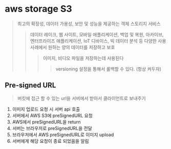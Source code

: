 # aws storage S3

> 최고의 확장성, 데이터 가용성, 보안 및 성능을 제공하는 객체 스토리지 서비스
>
> > 데이터 레이크, 웹 사이트, 모바일 애플리케이션, 백업 및 복원, 아카이브, 엔터프라이즈 애플리케이션, IoT 디바이스, 빅 데이터 분석 등 다양한 사용 사례에서 원하는 양의 데이터를 저장하고 보호
> >
> > > 이미지, 비디오 파일을 저장하는데 사용된다
> > >
> > > > versioning 설정을 통해서 롤백할 수 있다. (항상 켜두자)

## Pre-signed URL

> 버킷에 접근 할 수 있는 url을 서버에서 받아서 클라이언트로 보내주기

1. 이미지 업로드 요청 시 서버 api 호출
2. 서버에서 AWS S3에 preSignedURL 요청
3. AWS에서 preSignedURL을 return
4. 서버는 브라우저로 preSignedURL을 전달
5. 브라우저에서 AWS preSignedURL로 이미지 upload
6. 서버에게 해당 요청이 종료 되었음을 알림
